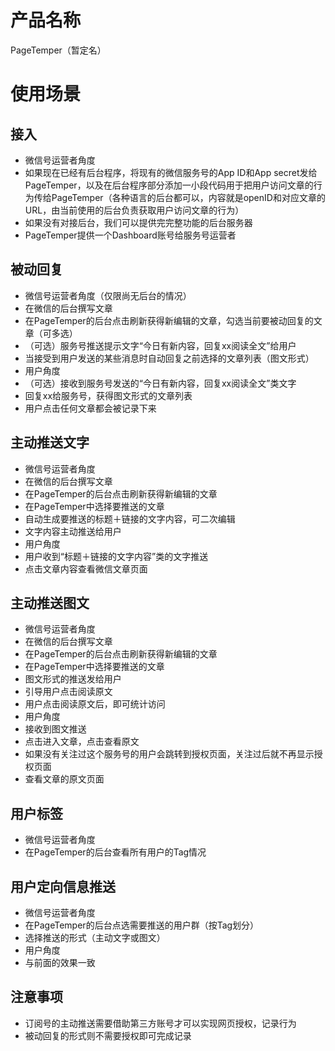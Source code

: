 # 产品名称
PageTemper（暂定名）

# 使用场景
## 接入
- 微信号运营者角度
 - 如果现在已经有后台程序，将现有的微信服务号的App ID和App secret发给PageTemper，以及在后台程序部分添加一小段代码用于把用户访问文章的行为传给PageTemper（各种语言的后台都可以，内容就是openID和对应文章的URL，由当前使用的后台负责获取用户访问文章的行为）
 - 如果没有对接后台，我们可以提供完完整功能的后台服务器
 - PageTemper提供一个Dashboard账号给服务号运营者

## 被动回复
- 微信号运营者角度（仅限尚无后台的情况）
 - 在微信的后台撰写文章
 - 在PageTemper的后台点击刷新获得新编辑的文章，勾选当前要被动回复的文章（可多选）
 - （可选）服务号推送提示文字“今日有新内容，回复xx阅读全文”给用户
 - 当接受到用户发送的某些消息时自动回复之前选择的文章列表（图文形式）
- 用户角度
 - （可选）接收到服务号发送的“今日有新内容，回复xx阅读全文”类文字
 - 回复xx给服务号，获得图文形式的文章列表
 - 用户点击任何文章都会被记录下来

## 主动推送文字
- 微信号运营者角度
 - 在微信的后台撰写文章
 - 在PageTemper的后台点击刷新获得新编辑的文章
 - 在PageTemper中选择要推送的文章
 - 自动生成要推送的标题＋链接的文字内容，可二次编辑
 - 文字内容主动推送给用户
- 用户角度
 - 用户收到“标题＋链接的文字内容”类的文字推送
 - 点击文章内容查看微信文章页面

## 主动推送图文
- 微信号运营者角度
 - 在微信的后台撰写文章
 - 在PageTemper的后台点击刷新获得新编辑的文章
 - 在PageTemper中选择要推送的文章
 - 图文形式的推送发给用户
 - 引导用户点击阅读原文
 - 用户点击阅读原文后，即可统计访问
- 用户角度
 - 接收到图文推送
 - 点击进入文章，点击查看原文
 - 如果没有关注过这个服务号的用户会跳转到授权页面，关注过后就不再显示授权页面
 - 查看文章的原文页面

## 用户标签
- 微信号运营者角度
 - 在PageTemper的后台查看所有用户的Tag情况

## 用户定向信息推送
- 微信号运营者角度
 - 在PageTemper的后台点选需要推送的用户群（按Tag划分）
 - 选择推送的形式（主动文字或图文）
- 用户角度
 - 与前面的效果一致

## 注意事项
- 订阅号的主动推送需要借助第三方账号才可以实现网页授权，记录行为
- 被动回复的形式则不需要授权即可完成记录
